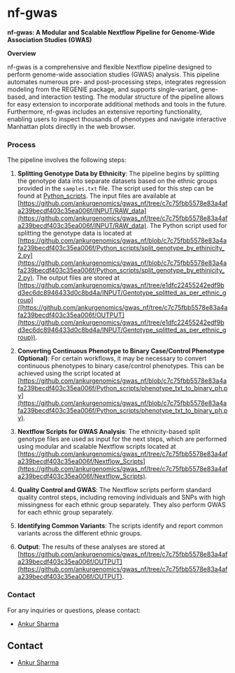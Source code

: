 # nf-gwas
**nf-gwas: A Modular and Scalable Nextflow Pipeline for Genome-Wide Association Studies (GWAS)**

**Overview**

nf-gwas is a comprehensive and flexible Nextflow pipeline designed to perform genome-wide association studies (GWAS) analysis. This pipeline automates numerous pre- and post-processing steps, integrates regression modeling from the REGENIE package, and supports single-variant, gene-based, and interaction testing. The modular structure of the pipeline allows for easy extension to incorporate additional methods and tools in the future. Furthermore, nf-gwas includes an extensive reporting functionality, enabling users to inspect thousands of phenotypes and navigate interactive Manhattan plots directly in the web browser.

### Process

The pipeline involves the following steps:

1. **Splitting Genotype Data by Ethnicity**:
   The pipeline begins by splitting the genotype data into separate datasets based on the ethnic groups provided in the `samples.txt` file. The script used for this step can be found at [Python_scripts](https://github.com/ankurgenomics/gwas_nf/blob/main/Python_scripts/README). The input files are available at [https://github.com/ankurgenomics/gwas_nf/tree/c7c75fbb5578e83a4afa239becdf403c35ea006f/INPUT/RAW_data](https://github.com/ankurgenomics/gwas_nf/tree/c7c75fbb5578e83a4afa239becdf403c35ea006f/INPUT/RAW_data).
   The Python script used for splitting the genotype data is located at [https://github.com/ankurgenomics/gwas_nf/blob/c7c75fbb5578e83a4afa239becdf403c35ea006f/Python_scripts/split_genotype_by_ethinicity_2.py](https://github.com/ankurgenomics/gwas_nf/blob/c7c75fbb5578e83a4afa239becdf403c35ea006f/Python_scripts/split_genotype_by_ethinicity_2.py).
   The output files are stored at [https://github.com/ankurgenomics/gwas_nf/tree/e1dfc22455242edf9bd3ec6dc8946433d0c8bd4a/INPUT/Gentotype_splitted_as_per_ethnic_group]([https://github.com/ankurgenomics/gwas_nf/tree/c7c75fbb5578e83a4afa239becdf403c35ea006f/OUTPUT](https://github.com/ankurgenomics/gwas_nf/tree/e1dfc22455242edf9bd3ec6dc8946433d0c8bd4a/INPUT/Gentotype_splitted_as_per_ethnic_group)).

3. **Converting Continuous Phenotype to Binary Case/Control Phenotype (Optional)**:
   For certain workflows, it may be necessary to convert continuous phenotypes to binary case/control phenotypes. This can be achieved using the script located at [https://github.com/ankurgenomics/gwas_nf/blob/c7c75fbb5578e83a4afa239becdf403c35ea006f/Python_scripts/phenotype_txt_to_binary_ph.py](https://github.com/ankurgenomics/gwas_nf/blob/c7c75fbb5578e83a4afa239becdf403c35ea006f/Python_scripts/phenotype_txt_to_binary_ph.py).

4. **Nextflow Scripts for GWAS Analysis**:
   The ethnicity-based split genotype files are used as input for the next steps, which are performed using modular and scalable Nextflow scripts located at [https://github.com/ankurgenomics/gwas_nf/tree/c7c75fbb5578e83a4afa239becdf403c35ea006f/Nextflow_Scripts](https://github.com/ankurgenomics/gwas_nf/tree/c7c75fbb5578e83a4afa239becdf403c35ea006f/Nextflow_Scripts).

5. **Quality Control and GWAS**:
   The Nextflow scripts perform standard quality control steps, including removing individuals and SNPs with high missingness for each ethnic group separately. They also perform GWAS for each ethnic group separately.

6. **Identifying Common Variants**:
   The scripts identify and report common variants across the different ethnic groups.

7. **Output**:
   The results of these analyses are stored at [https://github.com/ankurgenomics/gwas_nf/tree/c7c75fbb5578e83a4afa239becdf403c35ea006f/OUTPUT](https://github.com/ankurgenomics/gwas_nf/tree/c7c75fbb5578e83a4afa239becdf403c35ea006f/OUTPUT).

### Contact

For any inquiries or questions, please contact:

- [Ankur Sharma](mailto:ankur012@e.ntu.edu.sg)

 
## Contact

- [Ankur Sharma](mailto:ankur012@e.ntu.edu.sg)




